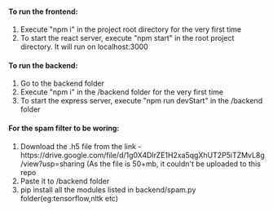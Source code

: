 <h4>To run the frontend:</h4>
<ol>
  <li>Execute "npm i" in the project root directory for the very first time</li>
  <li>To start the react server, execute "npm start" in the root project directory. It will run on localhost:3000</li>
</ol>

<h4>To run the backend:</h4>
<ol>
  <li>Go to the backend folder</li>
  <li>Execute "npm i" in the /backend folder for the very first time</li>
  <li>To start the express server, execute "npm run devStart" in the /backend folder</li>
</ol>

<h4>For the spam filter to be woring:</h4>
<ol>
  <li>Download the .h5 file from the link - https://drive.google.com/file/d/1g0X4DIrZE1H2xa5qgXhUT2P5iTZMvL8g/view?usp=sharing (As the file is 50+mb, it couldn't be uploaded to this repo</li>
  <li>Paste it to /backend folder</li>
  <li>pip install all the modules listed in backend/spam.py folder(eg:tensorflow,nltk etc)</li>
</ol>
  

